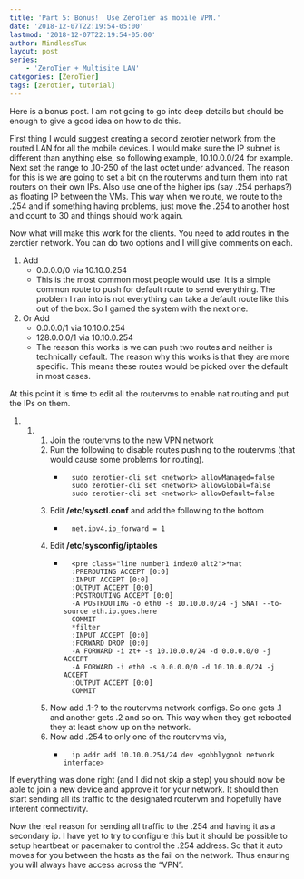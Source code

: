 ```yaml
---
title: 'Part 5: Bonus!  Use ZeroTier as mobile VPN.'
date: '2018-12-07T22:19:54-05:00'
lastmod: '2018-12-07T22:19:54-05:00'
author: MindlessTux
layout: post
series:
    - 'ZeroTier + Multisite LAN'
categories: [ZeroTier]
tags: [zerotier, tutorial]
---
```


Here is a bonus post. I am not going to go into deep details but should be enough to give a good idea on how to do this.

<!--readmore-->

First thing I would suggest creating a second zerotier network from the routed LAN for all the mobile devices. I would make sure the IP subnet is different than anything else, so following example, 10.10.0.0/24 for example. Next set the range to .10-250 of the last octet under advanced. The reason for this is we are going to set a bit on the routervms and turn them into nat routers on their own IPs. Also use one of the higher ips (say .254 perhaps?) as floating IP between the VMs. This way when we route, we route to the .254 and if something having problems, just move the .254 to another host and count to 30 and things should work again.

Now what will make this work for the clients. You need to add routes in the zerotier network. You can do two options and I will give comments on each.

1. Add 
    - 0.0.0.0/0 via 10.10.0.254
    - This is the most common most people would use. It is a simple common route to push for default route to send everything. The problem I ran into is not everything can take a default route like this out of the box. So I gamed the system with the next one.
2. Or Add 
    - 0.0.0.0/1 via 10.10.0.254
    - 128.0.0.0/1 via 10.10.0.254
    - The reason this works is we can push two routes and neither is technically default. The reason why this works is that they are more specific. This means these routes would be picked over the default in most cases.

At this point it is time to edit all the routervms to enable nat routing and put the IPs on them.

1. 1. 1. Join the routervms to the new VPN network
        2. Run the following to disable routes pushing to the routervms (that would cause some problems for routing). 
            - ```
                sudo zerotier-cli set <network> allowManaged=false
                sudo zerotier-cli set <network> allowGlobal=false
                sudo zerotier-cli set <network> allowDefault=false
                ```
        3. Edit **/etc/sysctl.conf** and add the following to the bottom 
            - ```
                net.ipv4.ip_forward = 1
                ```
        4. Edit **/etc/sysconfig/iptables**
            - ```
                <pre class="line number1 index0 alt2">*nat
                :PREROUTING ACCEPT [0:0]
                :INPUT ACCEPT [0:0]
                :OUTPUT ACCEPT [0:0]
                :POSTROUTING ACCEPT [0:0]
                -A POSTROUTING -o eth0 -s 10.10.0.0/24 -j SNAT --to-source eth.ip.goes.here
                COMMIT
                *filter
                :INPUT ACCEPT [0:0]
                :FORWARD DROP [0:0]
                -A FORWARD -i zt+ -s 10.10.0.0/24 -d 0.0.0.0/0 -j ACCEPT
                -A FORWARD -i eth0 -s 0.0.0.0/0 -d 10.10.0.0/24 -j ACCEPT
                :OUTPUT ACCEPT [0:0]
                COMMIT
                ```
        5. Now add .1-? to the routervms network configs. So one gets .1 and another gets .2 and so on. This way when they get rebooted they at least show up on the network.
        6. Now add .254 to only one of the routervms via, 
            - ```
                ip addr add 10.10.0.254/24 dev <gobblygook network interface>
                ```

If everything was done right (and I did not skip a step) you should now be able to join a new device and approve it for your network. It should then start sending all its traffic to the designated routervm and hopefully have interent connectivity.

Now the real reason for sending all traffic to the .254 and having it as a secondary ip. I have yet to try to configure this but it should be possible to setup heartbeat or pacemaker to control the .254 address. So that it auto moves for you between the hosts as the fail on the network. Thus ensuring you will always have access across the “VPN”.